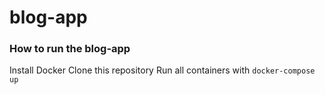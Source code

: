 # blog-app

### How to run the blog-app
Install Docker
Clone this repository
Run all containers with `docker-compose up`